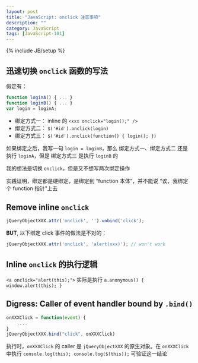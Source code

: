```yaml
---
layout: post
title: "JavaScript: onclick 注意事项"
description: ""
category: JavaScript
tags: [JavaScript-101]
---
```

{% include JB/setup %}

## 迅速切换 `onclick` 函数的写法

假定有：

```js
function loginA() { ... }
function loginB() { ... }
var login = loginA;
```

- 绑定方式一： inline 的 `<xxx onclick="login();" />`
- 绑定方式二： `$('#id').onclick(login)`
- 绑定方式三： `$('#id').onclick(function() { login(); })`

如果绑定之后，我写一句 `login = loginB`，那么 绑定方式一、绑定方式二 还是执行 `loginA`，但是 绑定方式三 是执行 `loginB` 的

我的想法是切换 `onclick`，但是又不想写两次绑定操作

实践证明，绑定都是硬绑定，是绑定到 “function 本体”，并不能说 “诶，我绑定个 function 指针”上去

## Remove inline `onclick`

```js
jQueryObjectXXX.attr('onclick', '').unbind('click');
```

**BUT**, 以下绑定 click 事件的做法是不对的：

```js
jQueryObjectXXX.attr('onclick', 'alert(xxx)'); // won't work
```

## Inline `onclick` 的执行逻辑

`<a onclick="alert(this);">` 实际是执行 `a.anonymous() { window.alert(this); }`

## Digress: Caller of event handler bound by `.bind()`

```js
onXXXClick = function(event) {
    ....
}
jQueryObjectXXX.bind("click", onXXXClick)
```

执行时，`onXXXClick` 的 caller 是 `jQueryObjectXXX` 的原生对象。在 `onXXXClick` 中执行 `console.log(this); console.log($(this));` 可验证这一结论